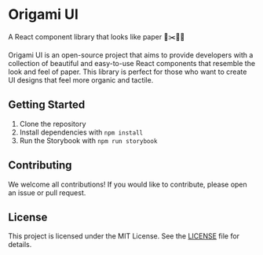 # Origami UI
A React component library that looks like paper 📄✂️🧑‍🎨

Origami UI is an open-source project that aims to provide developers with a collection of beautiful and easy-to-use React components that resemble the look and feel of paper. This library is perfect for those who want to create UI designs that feel more organic and tactile.

## Getting Started
1. Clone the repository
2. Install dependencies with `npm install`
3. Run the Storybook with `npm run storybook`

## Contributing
We welcome all contributions! If you would like to contribute, please open an issue or pull request.

## License
This project is licensed under the MIT License. See the [LICENSE](LICENSE) file for details.
